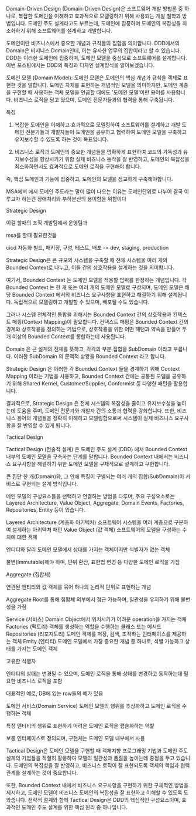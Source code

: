 Domain-Driven Design (Domain-Driven Design)은 소프트웨어 개발 방법론 중 하나로, 복잡한 도메인을 이해하고 효과적으로 모델링하기 위해 사용되는 개발 철학과 방법입니다. 도메인 주도 설계라고도 부르는데, 도메인에 집중하며 도메인의 복잡성을 최소화하기 위해 소프트웨어를 설계하고 개발합니다.

도메인이란 비즈니스에서 중요한 개념과 규칙들의 집합을 의미합니다. DDD에서의 Domain은 비지니스 Domain인데, 이는 유사한 업무의 집합이라고 할 수 있습니다. DDD는 이러한 도메인에 집중하며, 도메인 모델을 중심으로 소프트웨어를 설계합니다. 이번 포스팅에서는 DDD의 특징과 디자인 설계방식을 알아보겠습니다.

도메인 모델 (Domain Model):
도메인 모델은 도메인의 핵심 개념과 규칙을 객체로 표현한 것을 말합니다. 도메인 자체를 표현하는 개념적인 모델을 의미하지만, 도메인 계층을 구현할 때 사용하는 객체 모델을 언급할 때에도 '도메인 모델'이란 용어를 사용합니다. 비즈니스 로직을 담고 있으며, 도메인 전문가들과의 협력을 통해 구축됩니다.

특징

1. 복잡한 도메인을 이해하고 효과적으로 모델링하여 소프트웨어를 설계하고 개발
   도메인 전문가들과 개발자들이 도메인을 공유하고 협력하여 도메인 모델을 구축하고 유지보수할 수 있도록 하는 것이 목표입니다.

2. 비즈니스 로직과 도메인의 중요한 개념들을 명확하게 표현하여 코드의 가독성과 유지보수성을 향상시키기 위함
   실제 비즈니스 동작을 잘 반영하고, 도메인의 복잡성을 최소화하면서도 효과적으로 도메인 로직을 구현해야 합니다.

즉, 핵심 도메인과 기능에 집중하고, 도메인의 모델을 정교하게 구축해야합니다.

MSA에서 에서 도메인 주도라는 말이 많이 나오는 이유는 도메인단위로 나누어 결국 이루고자 하는건 장애처리와 부하분산의 용이함을 위함이다

Strategic Design

이걸 할때의 조직
개발팀에서 운영팀과

msa를 할때 필요한것들

cicd 자동화
빌드, 패키징, 구성, 테스트, 배포 -> dev, staging, production

Strategic Design은 큰 규모의 시스템을 구축할 때 전체 시스템을 여러 개의 Bounded Context로 나누고, 이들 간의 상호작용을 설계하는 것을 의미합니다.

여기서, Bounded Context 는 도메인 모델을 적용할 범위를 한정하는 개념입니다. 각 Bounded Context 는 한 개 또는 여러 개의 도메인 모델로 구성되며, 도메인 모델은 해당 Bounded Context 에서의 비즈니스 요구사항을 표현하고 해결하기 위해 설계됩니다. 독립적으로 모델링하고 개발할 수 있으며, 배포될 수도 있습니다.

그러나 시스템 전체적인 통합을 위해서는 Bounded Context 간의 상호작용과 컨텍스트 매핑(Context Mapping)이 필요합니다. 컨텍스트 매핑은 Bounded Context 간의 경계와 상호작용을 정의하는 기법으로, 상호작용을 위한 어떤 패턴과 약속을 만들어 두 개 이상의 Bounded Context를 통합하는데 사용됩니다.

Domain 은 큰 설계의 전체를 뜻하고, 각각의 부분 집합을 SubDomain 이라고 부릅니다. 이러한 SubDomain 의 문맥적 상황을 Bounded Context 라고 합니다.

Strategic Design 은 이러한 각 Bounded Context 들을 경계하기 위해 Context Mapping 이라는 기법을 사용하고, Bounded Context 간에는 공통된 모델을 공유하기 위해 Shared Kernel, Customer/Supplier, Conformist 등 다양한 패턴을 활용합니다.

결과적으로, Strategic Design 은 전체 시스템의 복잡성을 줄이고 유지보수성을 높이는데 도움을 주며, 도메인 전문가와 개발자 간의 소통과 협력을 강화합니다. 또한, 비즈니스 용어와 개념들을 정확히 이해하고 모델링함으로써 시스템이 실제 비즈니스 요구사항을 잘 반영할 수 있게 됩니다.

Tactical Design

Tactical Design (전술적 설계) 은 도메인 주도 설계 (DDD) 에서 Bounded Context 내부의 도메인 모델을 구축하는 단계를 말합니다. Bounded Context 내에서는 비즈니스 요구사항을 해결하기 위한 도메인 모델을 구체적으로 설계하고 구현합니다.

큰 집단 한 개(Domain)와, 그 안에 특징이 구별되는 여러 개의 집합(SubDomain)이 서비스로 구현되는 설계 방식입니다.

메인 모델의 구성요소들을 선택하고 연결하는 방법을 다루며, 주요 구성요소로는 Layered Architecture, Value Object, Aggregate, Domain Events, Factories, Repositories, Entity 등이 있습니다.

Layered Architecture (계층화 아키텍처)
소프트웨어 시스템을 여러 계층으로 구분하여 설계하는 아키텍처 패턴
Value Object (값 객체)
소프트웨어의 모델을 구성하는 수치에 대한 객체

엔티티와 달리 도메인 모델에서 상태를 가지는 객체이지만 식별자가 없는 객체

불변(Immutable)해야 하며, 단위 환산, 표현법 변경 등 다양한 도메인 로직을 가짐

Aggregate (집합체)

연관된 엔티티와 값 객체를 묶어 하나의 논리적 단위로 표현하는 개념

Aggregate Root를 통해 집합체 외부에서 접근 가능하며, 일관성을 유지하기 위해 불변성을 가짐

Service (서비스)
Domain Object에서 위치시키기 어려운 operation을 가지는 객체
Factories (팩토리)
객체를 생성하는 역할을 수행하는 클래스 또는 메서드
Repositories (리포지토리)
도메인 객체를 저장, 검색, 조작하는 인터페이스를 제공하는 객체
Entity (엔티티)
도메인 모델에서 가장 중요한 개념 중 하나로, 식별 가능하고 상태를 가지는 도메인 객체

고유한 식별자

엔티티의 상태는 변경될 수 있으며, 도메인 로직을 통해 상태를 변경하고 동작하는데 필요한 비즈니스 로직을 포함

대표적인 예로, DB에 있는 row들의 예가 있음

도메인 서비스(Domain Service)
도메인 모델의 행위를 추상화하고 도메인 로직을 수행하는 객체

특정 엔티티의 행위로 표현하기 어려운 도메인 로직을 캡슐화하는 역할

보통 인터페이스로 정의되며, 구현체는 도메인 모델 내부에서 사용

Tactical Design은 도메인 모델을 구현할 때 객체지향 프로그래밍 기법과 도메인 주도 설계의 기법들을 적절히 활용하여 모델의 일관성과 품질을 높이는데 중점을 두고 있습니다. 도메인의 복잡성을 잘 반영하고, 비즈니스 로직이 잘 표현되도록 객체의 책임과 협력 관계를 설계하는 것이 중요합니다.

또한, Bounded Context 내에서 비즈니스 요구사항을 구현하기 위한 구체적인 방법을 제시하고, 도메인 모델이 비즈니스 도메인의 복잡성을 잘 표현하고 이해할 수 있도록 도와줍니다. 전략적 설계와 함께 Tactical Design은 DDD의 핵심적인 구성요소이며, 효과적인 도메인 주도 설계를 위한 핵심 원리 중 하나입니다.
